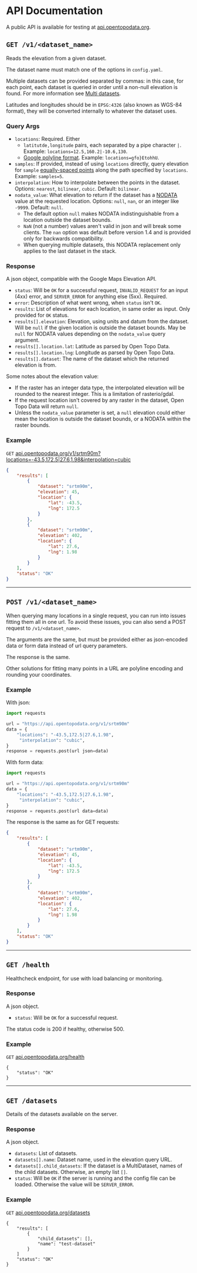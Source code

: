# API Documentation

A public API is available for testing at [api.opentopodata.org](https://api.opentopodata.org/v1/test-dataset).


## `GET /v1/<dataset_name>`

Reads the elevation from a given dataset.

The dataset name must match one of the options in `config.yaml`. 

Multiple datasets can be provided separated by commas: in this case, for each point, each dataset is queried in order until a non-null elevation is found. For more information see [Multi datasets]('../notes/multiple-datasets.md').

Latitudes and longitudes should be in `EPSG:4326` (also known as WGS-84 format), they will be converted internally to whatever the dataset uses.

### Query Args

* `locations`: Required. Either 
    * `latitutde,longitude` pairs, each separated by a pipe character `|`. Example: `locations=12.5,160.2|-10.6,130`.
    * [Google polyline format](https://developers.google.com/maps/documentation/utilities/polylinealgorithm). Example: `locations=gfo}EtohhU`.
* `samples`: If provided, instead of using `locations` directly, query elevation for `sample` [equally-spaced points](https://www.gpxz.io/blog/sampling-points-on-a-line) along the path specified by `locations`. Example: `samples=5`.
* `interpolation`: How to interpolate between the points in the dataset. Options: `nearest`, `bilinear`, `cubic`. Default: `bilinear`.
* `nodata_value`: What elevation to return if the dataset has a [NODATA](https://desktop.arcgis.com/en/arcmap/10.3/manage-data/raster-and-images/nodata-in-raster-datasets.htm) value at the requested location. Options: `null`, `nan`, or an integer like `-9999`. Default: `null`.
    * The default option `null` makes NODATA indistinguishable from a location outside the dataset bounds. 
    * `NaN` (not a number) values aren't valid in json and will break some clients. The `nan` option was default before version 1.4 and is provided only for backwards compatibility. 
    * When querying multiple datasets, this NODATA replacement only applies to the last dataset in the stack.


 

### Response

A json object, compatible with the Google Maps Elevation API.

* `status`: Will be `OK` for a successful request, `INVALID_REQUEST` for an input (4xx) error, and `SERVER_ERROR` for anything else (5xx). Required.
* `error`: Description of what went wrong, when `status` isn't `OK`.
* `results`: List of elevations for each location, in same order as input. Only provided for `OK` status.
* `results[].elevation`: Elevation, using units and datum from the dataset. Will be `null` if the given location is outside the dataset bounds. May be `null` for NODATA values depending on the `nodata_value` query argument.
* `results[].location.lat`: Latitude as parsed by Open Topo Data.
* `results[].location.lng`: Longitude as parsed by Open Topo Data.
* `results[].dataset`: The name of the dataset which the returned elevation is from.

Some notes about the elevation value:

* If the raster has an integer data type, the interpolated elevation will be rounded to the nearest integer. This is a limitation of rasterio/gdal.
* If the request location isn't covered by any raster in the dataset, Open Topo Data will return `null`.
* Unless the `nodata_value` parameter is set, a `null` elevation could either mean the location is outside the dataset bounds, or a NODATA within the raster bounds. 



### Example

`GET` <a href="https://api.opentopodata.org/v1/srtm90m?locations=-43.5,172.5|27.6,1.98&interpolation=cubic">api.opentopodata.org/v1/srtm90m?locations=-43.5,172.5|27.6,1.98&interpolation=cubic</a>




```json
{
    "results": [
        {
            "dataset": "srtm90m",
            "elevation": 45,
            "location": {
                "lat": -43.5,
                "lng": 172.5
            }
        },
        {
            "dataset": "srtm90m",
            "elevation": 402,
            "location": {
                "lat": 27.6,
                "lng": 1.98
            }
        }
    ],
    "status": "OK"
}
```

---



## `POST /v1/<dataset_name>`

When querying many locations in a single request, you can run into issues fitting them all in one url. To avoid these issues, you can also send a POST request to `/v1/<dataset_name>`.

The arguments are the same, but must be provided either as json-encoded data or form data instead of url query parameters.

The response is the same.

Other solutions for fitting many points in a URL are polyline encoding and rounding your coordinates.


### Example 

With json:

```python
import requests

url = "https://api.opentopodata.org/v1/srtm90m"
data = {
    "locations": "-43.5,172.5|27.6,1.98",
     "interpolation": "cubic",
}
response = requests.post(url json=data)
```


With form data:


```python
import requests

url = "https://api.opentopodata.org/v1/srtm90m"
data = {
    "locations": "-43.5,172.5|27.6,1.98",
     "interpolation": "cubic",
}
response = requests.post(url data=data)
```

The response is the same as for GET requests:

```json
{
    "results": [
        {
            "dataset": "srtm90m",
            "elevation": 45,
            "location": {
                "lat": -43.5,
                "lng": 172.5
            }
        },
        {
            "dataset": "srtm90m",
            "elevation": 402,
            "location": {
                "lat": 27.6,
                "lng": 1.98
            }
        }
    ],
    "status": "OK"
}
```



---


## `GET /health`


Healthcheck endpoint, for use with load balancing or monitoring.


### Response

A json object.

* `status`: Will be `OK` for a successful request.

The status code is 200 if healthy, otherwise 500.

### Example

`GET` <a href="https://api.opentopodata.org/health">api.opentopodata.org/health</a>

```
{
    "status": "OK"
}
```




---


## `GET /datasets`


Details of the datasets available on the server.

### Response

A json object.

* `datasets`: List of datasets.
* `datasets[].name`: Dataset name, used in the elevation query URL.
* `datasets[].child_datasets`: If the dataset is a MultiDataset, names of the child datasets. Otherwise, an empty list `[]`.
* `status`: Will be `OK` if the server is running and the config file can be loaded. Otherwise the value will be `SERVER_ERROR`.


### Example

`GET` <a href="https://api.opentopodata.org/datasets">api.opentopodata.org/datasets</a>

```
{
    "results": [
        {
            "child_datasets": [],
            "name": "test-dataset"
        }
    ]
    "status": "OK"
}
```
